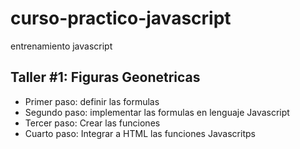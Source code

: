# curso-practico-javascript
entrenamiento javascript

## Taller #1: Figuras Geonetricas

- Primer paso: definir las formulas
- Segundo paso: implementar las formulas en lenguaje Javascript
- Tercer paso: Crear las funciones
- Cuarto paso: Integrar a HTML las funciones Javascritps
